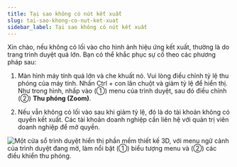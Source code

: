```yaml
---
title: Tại sao không có nút kết xuất
slug: tai-sao-khong-co-nut-ket-xuat
sidebar_label: Tại sao không có nút kết xuất
---
```


Xin chào, nếu không có lối vào cho hình ảnh hiệu ứng kết xuất, thường là do trang trình duyệt quá lớn. Bạn có thể khắc phục sự cố theo các phương pháp sau:

1. Màn hình máy tính quá lớn và che khuất nó. Vui lòng điều chỉnh tỷ lệ thu phóng của máy tính. Nhấn Ctrl + con lăn chuột và giảm tỷ lệ để hiển thị. Như trong hình, nhấp vào (①) menu của trình duyệt, sau đó điều chỉnh (②) **Thu phóng (Zoom)**.

2. Nếu vẫn không có lối vào sau khi giảm tỷ lệ, đó là do tài khoản không có quyền kết xuất. Các tài khoản doanh nghiệp cần liên hệ với quản trị viên doanh nghiệp để mở quyền.

![Một cửa sổ trình duyệt hiển thị phần mềm thiết kế 3D, với menu ngữ cảnh của trình duyệt đang mở, làm nổi bật (①) biểu tượng menu và (②) các điều khiển thu phóng.](https://storage.googleapis.com/jegavn_kb/images/59c0d198-4ef0-4505-9e95-03a198dc7072.png)